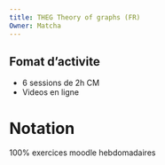 ```yaml
---
title: THEG Theory of graphs (FR)
Owner: Matcha
---
```

## Fomat d’activite
- 6 sessions de 2h CM
- Videos en ligne
# Notation
100% exercices moodle hebdomadaires